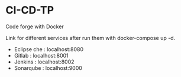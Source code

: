 # CI-CD-TP
Code forge with Docker

Link for different services after run them with docker-compose up -d.

- Eclipse che : localhost:8080
- Gitlab : localhost:8001
- Jenkins : localhost:8002
- Sonarqube : localhost:9000
